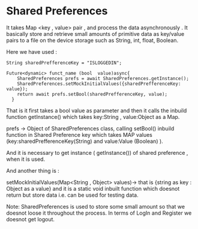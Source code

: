# Shared Preferences

It takes Map <key , value> pair , and process the data asynchronously . It basically store and retrieve small amounts of primitive data as key/value pairs to a file on the device storage such as String, int, float, Boolean.

Here we have used :


```Syntax: 
String sharedPrefferenceKey = "ISLOGGEDIN";
 
Future<dynamic> funct_name (bool  value)async{
    SharedPreferences prefs = await SharedPreferences.getInstance();
    SharedPreferences.setMockInitialValues({sharedPrefferenceKey: value});
    return await prefs.setBool(sharedPrefferenceKey, value);
  }
`````
That is it first takes a bool value as parameter and then it calls the inbuild function getInstance() which takes key:String , value:Object as a Map. 

prefs → Object of SharedPreferences class, calling setBool() inbuild function in Shared Preference key which takes MAP values (key:sharedPrefferenceKey(String) and value:Value (Boolean) ).

And it is necessary to get instance ( getInstance()) of shared preference , when it is used.

And another thing is :

setMockInitialValues(Map<String , Object> values)→ that is {string as key : Object as a value} and it is a static void inbuilt function which doesnot return but store data i.e. can be used for testing data.

Note: SharedPreferences is used to store some small amount so that we doesnot loose it throughout the process. In terms of LogIn and Register we doesnot get logout.  


